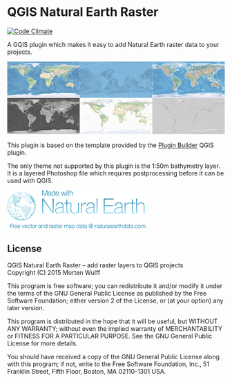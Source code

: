 QGIS Natural Earth Raster
=========================

[![Code Climate](https://codeclimate.com/github/informeren/qgis-natural-earth-raster/badges/gpa.svg)](https://codeclimate.com/github/informeren/qgis-natural-earth-raster)

A GQIS plugin which makes it easy to add Natural Earth raster data to your projects.

![Natural Earth](https://github.com/informeren/qgis-natural-earth-raster/raw/develop/assets/screenshot-previews.png)

This plugin is based on the template provided by the [Plugin Builder](https://plugins.qgis.org/plugins/pluginbuilder/) QGIS plugin.

The only theme not supported by this plugin is the 1:50m bathymetry layer. It is a layered Photoshop file which requires postprocessing before it can be used with QGIS.

![Natural Earth](https://github.com/informeren/qgis-natural-earth-raster/raw/develop/assets/natural_earth.png)


License
-------

QGIS Natural Earth Raster – add raster layers to QGIS projects  
Copyright (C) 2015  Morten Wulff

This program is free software; you can redistribute it and/or modify it under the terms of the GNU General Public License as published by the Free Software Foundation; either version 2 of the License, or (at your option) any later version.

This program is distributed in the hope that it will be useful, but WITHOUT ANY WARRANTY; without even the implied warranty of MERCHANTABILITY or FITNESS FOR A PARTICULAR PURPOSE.  See the GNU General Public License for more details.

You should have received a copy of the GNU General Public License along with this program; if not, write to the Free Software Foundation, Inc., 51 Franklin Street, Fifth Floor, Boston, MA 02110-1301 USA.
